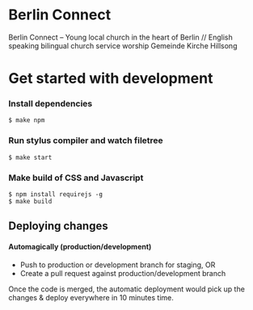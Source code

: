 # Berlin Connect

Berlin Connect &#8211; Young local church in the heart of Berlin // English speaking bilingual church service worship Gemeinde Kirche Hillsong

# Get started with development

### Install dependencies

    $ make npm

### Run stylus compiler and watch filetree

    $ make start

### Make build of CSS and Javascript

    $ npm install requirejs -g
    $ make build

## Deploying changes

#### Automagically (production/development)
  * Push to production or development branch for staging, OR
  * Create a pull request against production/development branch

 Once the code is merged, the automatic deployment would pick up the changes & deploy everywhere in 10 minutes time.